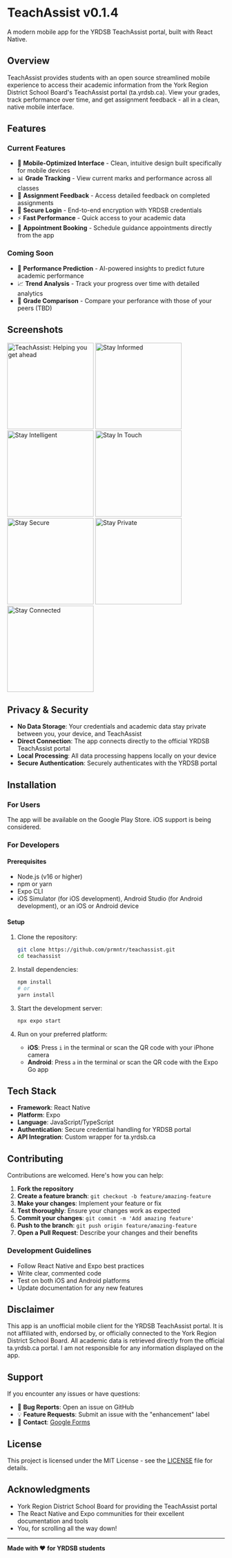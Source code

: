 # TeachAssist v0.1.4

A modern mobile app for the YRDSB TeachAssist portal, built with React Native.

## Overview

TeachAssist provides students with an open source streamlined mobile experience to access their academic information from the York Region District School Board's TeachAssist portal (ta.yrdsb.ca). View your grades, track performance over time, and get assignment feedback - all in a clean, native mobile interface.

## Features

### Current Features
- 📱 **Mobile-Optimized Interface** - Clean, intuitive design built specifically for mobile devices
- 📊 **Grade Tracking** - View current marks and performance across all classes
- 📝 **Assignment Feedback** - Access detailed feedback on completed assignments
- 🔐 **Secure Login** - End-to-end encryption with YRDSB credentials
- ⚡ **Fast Performance** - Quick access to your academic data
- 📅 **Appointment Booking** - Schedule guidance appointments directly from the app

### Coming Soon
- 🔮 **Performance Prediction** - AI-powered insights to predict future academic performance
- 📈 **Trend Analysis** - Track your progress over time with detailed analytics
- 🥇 **Grade Comparison** - Compare your perforance with those of your peers (TBD)

## Screenshots

<div class="flex items-center justify-center">
<img src="https://i.ibb.co/MkHS67Q7/1.png" alt="TeachAssist: Helping you get ahead" width="200"/>
<img src="https://i.ibb.co/mCH9c5ZB/2.png" alt="Stay Informed" width="200"/>
<img src="https://i.ibb.co/rKb82cCG/3.png" alt="Stay Intelligent" width="200"/>
<img src="https://i.ibb.co/PzZcr449/4.png" alt="Stay In Touch" width="200"/>
<img src="https://i.ibb.co/fVcLVsNL/4.png" alt="Stay Secure" width="200"/>
<img src="https://i.ibb.co/0jQDgqBT/5.png" alt="Stay Private" width="200"/>
<img src="https://i.ibb.co/9HCcBpNJ/6.png" alt="Stay Connected" width="200"/>
</div>

## Privacy & Security

- **No Data Storage**: Your credentials and academic data stay private between you, your device, and TeachAssist
- **Direct Connection**: The app connects directly to the official YRDSB TeachAssist portal
- **Local Processing**: All data processing happens locally on your device
- **Secure Authentication**: Securely authenticates with the YRDSB portal

## Installation

### For Users
The app will be available on the Google Play Store. iOS support is being considered.

### For Developers

#### Prerequisites
- Node.js (v16 or higher)
- npm or yarn
- Expo CLI
- iOS Simulator (for iOS development), Android Studio (for Android development), or an iOS or Android device

#### Setup
1. Clone the repository:
   ```bash
   git clone https://github.com/prmntr/teachassist.git
   cd teachassist
   ```

2. Install dependencies:
   ```bash
   npm install
   # or
   yarn install
   ```

3. Start the development server:
   ```bash
   npx expo start
   ```

4. Run on your preferred platform:
   - **iOS**: Press `i` in the terminal or scan the QR code with your iPhone camera
   - **Android**: Press `a` in the terminal or scan the QR code with the Expo Go app

## Tech Stack

- **Framework**: React Native
- **Platform**: Expo
- **Language**: JavaScript/TypeScript
- **Authentication**: Secure credential handling for YRDSB portal
- **API Integration**: Custom wrapper for ta.yrdsb.ca

## Contributing

Contributions are welcomed. Here's how you can help:

1. **Fork the repository**
2. **Create a feature branch**: `git checkout -b feature/amazing-feature`
3. **Make your changes**: Implement your feature or fix
4. **Test thoroughly**: Ensure your changes work as expected
5. **Commit your changes**: `git commit -m 'Add amazing feature'`
6. **Push to the branch**: `git push origin feature/amazing-feature`
7. **Open a Pull Request**: Describe your changes and their benefits

### Development Guidelines
- Follow React Native and Expo best practices
- Write clear, commented code
- Test on both iOS and Android platforms
- Update documentation for any new features

## Disclaimer

This app is an unofficial mobile client for the YRDSB TeachAssist portal. It is not affiliated with, endorsed by, or officially connected to the York Region District School Board. All academic data is retrieved directly from the official ta.yrdsb.ca portal. I am not responsible for any information displayed on the app.

## Support

If you encounter any issues or have questions:
- 🐛 **Bug Reports**: Open an issue on GitHub
- 💡 **Feature Requests**: Submit an issue with the "enhancement" label
- 📧 **Contact**: [Google Forms](https://forms.gle/BECBr8LqgtnzzHqS6)

## License

This project is licensed under the MIT License - see the [LICENSE](LICENSE) file for details.

## Acknowledgments

- York Region District School Board for providing the TeachAssist portal
- The React Native and Expo communities for their excellent documentation and tools
- You, for scrolling all the way down!

---

**Made with ❤️ for YRDSB students**
